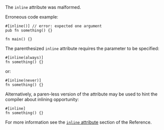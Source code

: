 The `inline` attribute was malformed.

Erroneous code example:

```compile_fail,E0534
#[inline()] // error: expected one argument
pub fn something() {}

fn main() {}
```

The parenthesized `inline` attribute requires the parameter to be specified:

```
#[inline(always)]
fn something() {}
```

or:

```
#[inline(never)]
fn something() {}
```

Alternatively, a paren-less version of the attribute may be used to hint the
compiler about inlining opportunity:

```
#[inline]
fn something() {}
```

For more information see the [`inline` attribute][inline-attribute] section
of the Reference.

[inline-attribute]: https://doc.dustlang.com/reference/attributes/codegen.html#the-inline-attribute
